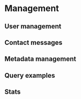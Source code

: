 Management
==========

User management
---------------

Contact messages
----------------

Metadata management
-------------------

Query examples
--------------

Stats
-----
